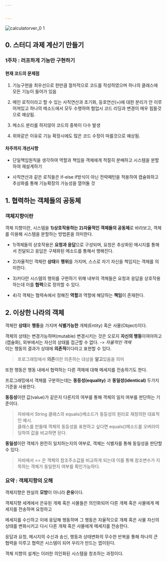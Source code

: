 ```yaml
---


---
```


<p><img src="https://user-images.githubusercontent.com/85499582/130334275-c14f1ae5-3953-4f29-8274-447b8e7df7bf.gif" alt="calculatorver_0 1"></p>
<h2 id="스터디-과제-계산기-만들기">0. 스터디 과제 계산기 만들기</h2>
<h3 id="주차--러프하게-기능만-구현하기">1주차 : 러프하게 기능만 구현하기</h3>
<h4 id="현재-코드의-문제점">현재 코드의 문제점</h4>
<ol>
<li>
<p>기능구현을 최우선으로 한만큼 절차적으로 코드를 작성하였으며 하나의 클래스에 모든 기능이 들어가 있음</p>
</li>
<li>
<p>메인 로직이라고 할 수 있는 사칙연산과 초기화, 등호연산(=)에 대한 분리가 안 이루어져있고 하나의 메소드에서 모두 수행하여 협업시 코드 리딩과 변경이 매우 힘들것으로 예상됨.</p>
</li>
<li>
<p>메소드 분리를 하지않아 코드의 중복이 다수 발생</p>
</li>
<li>
<p>위와같은 이유로 기능 확장시에도 많은 코드 수정이 따를것으로 예상됨.</p>
</li>
</ol>
<h4 id="차주까지-개선사항">차주까지 개선사항</h4>
<ul>
<li>
<p>단일책임원칙을 생각하여 역할과 책임을 객체에게 적절히 분배하고 시스템을 분할하여 재설계하기</p>
</li>
<li>
<p>사칙연산과 같은 로직들은 if-else if방식이 아닌 전략패턴을 적용하여 캡슐화하고 추상화를 통해 기능확장의 가능성을 열어둘 것</p>
</li>
</ul>
<h2 id="협력하는-객체들의-공동체">1. 협력하는 객체들의 공동체</h2>
<h3 id="객체지향이란">객체지향이란</h3>
<p>객체 지향이란, 시스템을 <strong>1)상호작용하는 2)자율적인 객체들의 공동체</strong>로 바라보고, 객체를 이용해 시스템을 분할하는 방법론을 의미한다.</p>
<ul>
<li>
<p>1)객체들의 상호작용은 <strong>요청과 응답</strong>으로 구성되며, 요청은 추상화된 메시지를 통해서 전달되고 응답은 구체화된 메소드를 통해서 행해진다.</p>
</li>
<li>
<p>2)자율적인 객체란 <strong>상태</strong>와 <strong>행위</strong>를 가지며, 스스로 자기 자신을 책임지는 객체를 의미한다.</p>
</li>
<li>
<p>3)커다란 시스템의 행위를 구현하기 위해 내부의 객체들은 요청과 응답을 상호작용하는데 이를 <strong>협력</strong>으로 정의할 수 있다.</p>
</li>
<li>
<p>4)각 객체는 협력속에서 정해진 <strong>역할</strong>과 역할에 해당하는 <strong>책임</strong>이 존재한다.</p>
</li>
</ul>
<h2 id="이상한-나라의-객체">2. 이상한 나라의 객체</h2>
<p>객체란 <strong>상태</strong>와 <strong>행동</strong>을 가지며 <strong>식별가능한</strong> 개체(Entity) 혹은 사물(Object)이다.</p>
<p>객체의 상태는 변경가능하며(mutable) 변경시키는 것은 오로지  <strong>자신의  행동</strong>이여야하고(캡슐화), 외부에서는 자신의 상태를 접근할 수 없다. -&gt; <em>자율적인 객체</em><br>
이는 행동의 결과가 상태에 <strong>의존적</strong>이다라고 표현할 수 있다.</p>
<blockquote>
<p>프로그래밍에서 <strong>의존</strong>이란 의존하는 대상을 <strong>알고</strong>있음을 의미</p>
</blockquote>
<p>또한 행동은 행동 내에서 협력하는 다른 객체에 대해 메세지를 전송하기도 한다.</p>
<p>프로그래밍에서 객체를 구분하는데는 <strong>동등성(equality)</strong> 과 <strong>동일성(identical)</strong> 두가지 기준을 사용한다.</p>
<p><strong>동등성</strong>이란 값(value)가 같은지 다른지의 여부를 통해 객체의 일치 여부를 판단하는 기준이다.</p>
<blockquote>
<p>자바에서 String 클래스의 equals()메소드가 동등성의 원리로 재정의한 대표적인 예시.<br>
클래스를 만들때 객체의 동등성을 표현하고 싶다면 equals()메소드를 오버라이딩하여 값을 비교하면 된다.</p>
</blockquote>
<p><strong>동일성</strong>이란 객체가 완전히 일치하는지의 여부로, 객체는 식별자를 통해 동일성을 판단할 수 있다.</p>
<blockquote>
<p>자바에서 == 은 객체의 참조주소값을 비교하게 되는데 이를 통해 참조변수가 지목하는 객체가 동일한지 여부를 확인가능하다.</p>
</blockquote>
<h3 id="요약--객체지향의-오해">요약 : 객체지향의 오해</h3>
<p>객체지향은 현실의 <strong>모방</strong>이 아니라 <strong>은유</strong>이다.</p>
<p>객체지향 세계에서 은유된 개체 혹은 사물들은 의인화되어 다른 개체 혹은 사물에게 메세지를 전송하며 요청하고</p>
<p>메세지를 수신하고 이에 응답해 행동하며 그 행동은 자율적으로 개체 혹은 사물 자신의 상태를 변화시키고 다시 다른 개체 혹은 사물에게 메세지를 전송한다.</p>
<p>응답과 요청, 메시지의 수신과 송신, 행동과 상태변화의 무수한 반복을 통해 하나의 큰 협력을 이루고 협력은 시스템이 되어 우리가 만드는 앱이된다.</p>
<p>객체 지향의 설계는 이러한 의인화된 시스템을 창조하는 과정이다.</p>
<h2 id="section"></h2>

